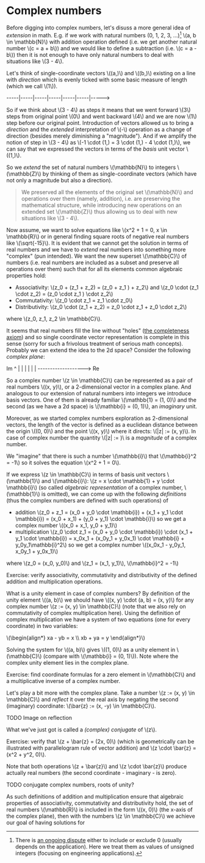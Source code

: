 # Complex numbers

Before digging into complex numbers, let's disuss a more general idea of *extension* in math. E.g. if we work with natural numbers (0, 1, 2, 3, ...)[^natural] \\(a, b \in \mathbb{N}\\) with addition operation defined (i.e. we get another natural number \\(c = a + b\\)) and we would like to define a subtraction (i.e. \\(c = a - b\\)) then it is not enough to have only natural numbers to deal with situations like \\(3 - 4\\). 

Let's think of single-coordinate vectors \\((a,)\\) and \\((b,)\\) existing on a line with *direction* which is evenly ticked with some basic measure of length (which we call \\(1\\)).

-----|-----|-----|-----|-----|-----|----->

So if we think about \\(3 - 4\\) as steps it means that we went forward \\(3\\) steps from original point \\(0\\) and went backward \\(4\\) and we are now \\(1\\) step before our original point. Introduction of vectors allowed us to bring a *direction* and the *extended* interpretation of \\(-\\) operation as a change of direction (besides merely diminishing a "magnitude"). And if we amplify the notion of step in \\(3 - 4\\) as \\(-1 \cdot (1,) = 3 \cdot (1,) - 4 \cdot (1,)\\), we can say that we expressed the vectors in terms of the *basis* unit vector \\((1,)\\).

So we *extend* the set of natural numbers \\(\mathbb{N}\\) to integers \\(\mathbb{Z}\\) by thinking of them as single-coordinate vectors (which have not only a magnitude but also a direction).

> We preserved all the elements of the original set \\(\mathbb{N}\\) and operations over them (namely, addition), i.e. are preserving the mathematical structure, while introducing new operations on an extended set \\(\mathbb{Z}\\) thus allowing us to deal with new situations like \\(3 - 4\\).


Now assume, we want to solve equations like \\(x^2 + 1 = 0, x \in \mathbb{R}\\) or in general finding square roots of negative real numbers like \\(\sqrt{-15}\\). It is evident that we cannot get the solution in terms of real numbers and we have to *extend* real numbers into something more "complex" (pun intended). We want the new superset \\(\mathbb{C}\\) of numbers (i.e. real numbers are included as a subset and preserve all operations over them) such that for all its elements common algebraic properties hold:

* Associativity: \\(z_0 + (z_1 + z_2) = (z_0 + z_1 ) + z_2\\) and \\(z_0 \cdot (z_1 \cdot z_2) = (z_0 \cdot z_1 ) \cdot z_2\\)
* Commutativity: \\(z_0 \cdot z_1 = z_1 \cdot z_0\\)
* Distributivity: \\(z_0 \cdot (z_1 + z_2) = z_0 \cdot z_1 + z_0 \cdot z_2\\)

where \\(z_0, z_1, z_2 \in \mathbb{C}\\).

It seems that real numbers fill the line without "holes" ([the completeness axiom](https://en.wikipedia.org/wiki/Completeness_of_the_real_numbers)) and so single coordinate vector representation is complete in this sense (sorry for such a frivolous treatment of serious math concepts). Probably we can extend the idea to the 2d space? Consider the following *complex plane*:

Im
^
|
|
|
|
|
|
-------------------> Re

So a complex number \\(z \in \mathbb{C}\\) can be represented as a pair of real numbers \\((x, y)\\), or a 2-dimensional vector in a complex plane. And analogous to our extension of natural numbers into integers we introduce basis vectors. One of them is already familiar \\(\mathbb{1} = (1, 0)\\) and the second (as we have a 2d space) is \\(\mathbb{i} = (0, 1)\\), an *imaginary* unit.

Moreover, as we started complex numbers exploration as 2-dimensional vectors, the length of the vector is defined as a euclidean distance between the origin \\((0, 0)\\) and the point \\((x, y)\\) where it directs: \\(|z| := (x, y)\\). In case of complex number the quantity \\(|z| := )\\ is a *magnitude* of a complex number.

We "imagine" that there is such a number \\(\mathbb{i}\\) that \\(\mathbb{i}^2 = -1\\) so it solves the equation \\(x^2 + 1 = 0\\).

If we express \\(z \in \mathbb{C}\\) in terms of basis unit vectors \\(\mathbb{1}\\) and \\(\mathbb{i}\\): \\(z = x \cdot \mathbb{1} + y \cdot \mathbb{i}\\) (so called *algebraic representation* of a complex number, \\(\mathbb{1}\\) is omitted), we can come up with the following *definitions* (thus the complex numbers are defined with such operations) of  

* addition \\(z_0 + z_1 = (x_0 + y_0 \cdot \mathbb{i}) + (x_1 + y_1 \cdot \mathbb{i}) = (x_0 + x_1) + (y_0 + y_1) \cdot \mathbb{i}\\) so we get a complex number \\((x_0 + x_1, y_0 + y_1)\\)
* multiplication \\(z_0 \cdot z_1 = (x_0 + y_0 \cdot \mathbb{i}) \cdot (x_1 + y_1 \cdot \mathbb{i}) = x_0x_1 + (x_0y_1 + y_0x_1) \cdot \mathbb{i} + y_0y_1\mathbb{i}^2\\) so we get a complex number \\((x_0x_1 - y_0y_1, x_0y_1 + y_0x_1)\\)

where \\(z_0 = (x_0, y_0)\\) and \\(z_1 = (x_1, y_1)\\), \\(\mathbb{i}^2 = -1\\)

Exercise: verify associativity, commutativity and distributivity of the defined addition and multiplication operations.



What is a unity element in case of complex numbers? By definition of the unity element \\((a, b)\\) we should have \\((x, y) \cdot (a, b) = (x, y)\\) for any complex number \\(z := (x, y) \in \mathbb{C}\\) (note that we also rely on commutativity of complex multiplication here). Using the definition of complex multiplication we have a system of two equations (one for every coordinate) in two variables:

\\(\begin{align*}
xa - yb = x \\\\
xb + ya = y
\end{align*}\\)

Solving the system for \\((a, b)\\) gives \\((1, 0)\\) as a unity element in \\(\mathbb{C}\\) (compare with \\(\mathbb{i} = (0, 1)\\)). Note where the complex unity element lies in the complex plane.

Exercise: find coordinate formulas for a zero element in \\(\mathbb{C}\\) and a multiplicative inverse of a complex number.

Let's play a bit more with the complex plane. Take a number \\(z := (x, y) \in \mathbb{C}\\) and *reflect* it over the real axis by negating the second (imaginary) coordinate: \\(\bar{z} := (x, -y) \in \mathbb{C}\\). 

TODO Image on reflection

What we've just got is called a *(complex) conjugate* of \\(z\\).




Exercise: verify that \\(z + \bar{z} = (2x, 0)\\) (which is geometrically can be illustrated with parallelogram rule of vector addition) and \\(z \cdot \bar{z} = (x^2 + y^2, 0)\\).

Note that both operations \\(z + \bar{z}\\) and \\(z \cdot \bar{z}\\) produce actually real numbers (the second coordinate - imaginary - is zero).




TODO conjugate complex numbers, roots of unity?

As such definitions of addition and multiplication ensure that algebraic properties of associativity, commutativity and distributivity hold, the set of real numbers \\(\mathbb{R}\\) is included in the form \\((x, 0)\\) (the x-axis of the complex plane), then with the numbers \\(z \in \mathbb{C}\\) we achieve our goal of having solutions for 

[^natural]: There is [an ongoing dispute](https://en.wikipedia.org/wiki/Natural_number#:~:text=In%20mathematics%2C%20the%20natural%20numbers,%2C%203%2C%20...%20.) either to include or exclude 0 (usually depends on the application). Here we treat them as values of unsigned integers (focusing on engineering applications).